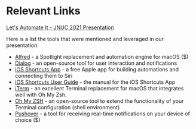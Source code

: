 # Relevant Links

[Let's Automate It - JNUC 2021 Presentation](https://reg.jamf.com/flow/jamf/jnuc2021/virtualhome/page/sessioncatalog/session/1624561163020001bwPb)

Here is a list the tools that were mentioned and leveraged in our presentation.

* [Alfred](https://www.alfredapp.com) - a Spotlight replacement and automation engine for macOS ($)
* [Dialog](https://github.com/bartreardon/Dialog-public) - an open-source tool for user interaction and notifications
* [iOS Shortcuts App](https://apps.apple.com/us/app/shortcuts/id915249334) - a free Apple app for building automations and connecting them to Siri
* [iOS Shortcuts User Guide](https://support.apple.com/guide/shortcuts/welcome/ios) - the manual for the iOS Shortcuts App
* [iTerm](https://iterm2.com) - an excellent Terminal replacement for macOS that integrates well with Oh My Zsh.
* [Oh My ZSH](https://ohmyz.sh) - an open-source tool to extend the functionality of your Terminal configuration (shell environment)
* [Pushover](https://pushover.net) - a tool for receiving real-time notifications on your device of choice ($)

